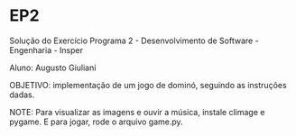 # EP2
Solução do Exercício Programa 2 - Desenvolvimento de Software - Engenharia - Insper

Aluno: Augusto Giuliani

OBJETIVO: implementação de um jogo de dominó, seguindo as instruções dadas.

NOTE: Para visualizar as imagens e ouvir a música, instale climage e pygame. E para jogar, rode o arquivo game.py.




